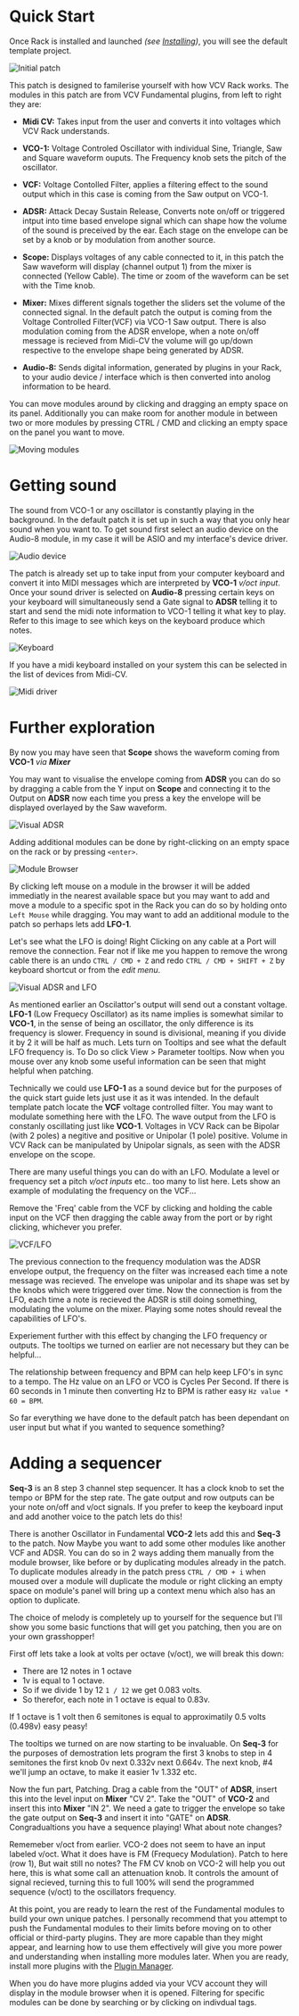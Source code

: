 # Quick Start

Once Rack is installed and launched *(see [Installing](Installing.html))*, you will see the default template project.

![Initial patch](images/QS_TemplateSong.PNG)

This patch is designed to familerise yourself with how VCV Rack works. The modules in this patch are from VCV Fundamental plugins, from left to right they are:

- **Midi CV:** Takes input from the user and converts it into voltages which VCV Rack understands.

- **VCO-1:** Voltage Controled Oscillator with individual Sine, Triangle, Saw and Square waveform ouputs. The Frequency knob sets the pitch of the oscillator.

- **VCF:** Voltage Contolled Filter, applies a filtering effect to the sound output which in this case is coming from the Saw output on VCO-1.

- **ADSR:** Attack Decay Sustain Release, Converts note on/off or triggered intput into time based envelope signal which can shape how the volume of the sound is preceived by the ear. Each stage on the envelope can be set by a knob or by modulation from another source.

- **Scope:** Displays voltages of any cable connected to it, in this patch the Saw waveform will display (channel output 1) from the mixer is connected (Yellow Cable). The time or zoom of the waveform can be set with the Time knob.

- **Mixer:** Mixes different signals together the sliders set the volume of the connected signal. In the default patch the output is coming from the Voltage Controlled Filter(VCF) via VCO-1 Saw output. There is also modulation coming from the ADSR envelope, when a note on/off message is recieved from Midi-CV the volume will go up/down respective to the envelope shape being generated by ADSR.

- **Audio-8:** Sends digital information, generated by plugins in your Rack, to your audio device / interface which is then converted into anolog information to be heard.

You can move modules around by clicking and dragging an empty space on its panel. Additionally you can make room for another module in between two or more modules by pressing CTRL / CMD and clicking an empty space on the panel you want to move.

![Moving modules](images/QS_MovingModules.gif)



# Getting sound

The sound from VCO-1 or any oscillator is constantly playing in the background. In the default patch it is set up in such a way that you only hear sound when you want to. To get sound first select an audio device on the Audio-8 module, in my case it will be ASIO and my interface's device driver.


![Audio device](images/QS_AudioDevice.png)

The patch is already set up to take input from your computer keyboard and convert it into MIDI messages which are interpreted by **VCO-1** _v/oct input_. Once your sound driver is selected on **Audio-8** pressing certain keys on your keyboard will simultaneously send a Gate signal to **ADSR** telling it to start and send the midi note information to VCO-1 telling it what key to play. Refer to this image to see which keys on the keyboard produce which notes. 


![Keyboard](images/qwerty.png)



If you have a midi keyboard installed on your system this can be selected in the list of devices from Midi-CV.


![Midi driver](images/QS_Midi1.png)



# Further exploration

By now you may have seen that **Scope** shows the waveform coming from **VCO-1** _via **Mixer**_

You may want to visualise the envelope coming from **ADSR** you can do so by dragging a cable from the Y input on **Scope** and connecting it to the Output on **ADSR** now each time you press a key the envelope will be displayed overlayed by the Saw waveform.

![Visual ADSR](images/QS_ADSRscope.png)

Adding additional modules can be done by right-clicking on an empty space on the rack or by pressing `<enter>`.

![Module Browser](images/QS_Browser.PNG)

By clicking left mouse on a module in the browser it will be added immediatly in the nearest available space but you may want to add and move a module to a specific spot in the Rack you can do so by holding onto `Left Mouse` while dragging. You may want to add an additional module to the patch so perhaps lets add **LFO-1**.

Let's see what the LFO is doing! Right Clicking on any cable at a Port will remove the connection. Fear not if like me you happen to remove the wrong cable there is an undo `CTRL / CMD + Z` and redo `CTRL / CMD + SHIFT + Z` by keyboard shortcut or from the _edit menu_.


![Visual ADSR and LFO](images/QS_undoCableLFO.gif)

As mentioned earlier an Oscilattor's output will send out a constant voltage. **LFO-1** (Low Frequecy Oscillator) as its name implies is somewhat similar to **VCO-1**, in the sense of being an oscillator, the only difference is its frequency is slower. Frequency in sound is divisional, meaning if you divide it by 2 it will be half as much. Lets turn on Tooltips and see what the default LFO frequency is. To Do so click View > Parameter tooltips. Now when you mouse over any knob some useful information can be seen that might helpful when patching.

Technically we could use **LFO-1** as a sound device but for the purposes of the quick start guide lets just use it as it was intended.
In the default template patch locate the **VCF** voltage controlled filter. You may want to modulate something here with the LFO. The wave output from the LFO is constanly oscillating just like **VCO-1**. Voltages in VCV Rack can be Bipolar (with 2 poles) a negitive and positive or Unipolar (1 pole) positive. Volume in VCV Rack can be manipulated by Unipolar signals, as seen with the ADSR envelope on the scope.

There are many useful things you can do with an LFO. Modulate a level or frequency set a pitch _v/oct inputs_ etc.. too many to list here. Lets show an example of modulating the frequency on the VCF...

Remove the 'Freq' cable from the VCF by clicking and holding the cable input on the VCF then dragging the cable away from the port or by right clicking, whichever you prefer. 

![VCF/LFO](images/QS_FreqCV.gif)

The previous connection to the frequency modulation was the ADSR envelope output, the frequency on the filter was increased each time a note message was recieved. The envelope was unipolar and its shape was set by the knobs which were triggered over time. Now the connection is from the LFO, each time a note is recieved the ADSR is still doing something, modulating the volume on the mixer. Playing some notes should reveal the capabilities of LFO's.

Experiement further with this effect by changing the LFO frequency or outputs. The tooltips we turned on earlier are not necessary but they can be helpful...

The relationship between frequency and BPM can help keep LFO's in sync to a tempo. The Hz value on an LFO or VCO is Cycles Per Second. If there is 60 seconds in 1 minute then converting Hz to BPM is rather easy `Hz value * 60 = BPM`. 

So far everything we have done to the default patch has been dependant on user input but what if you wanted to sequence something?

# Adding a sequencer

**Seq-3** is an 8 step 3 channel step sequencer. It has a clock knob to set the tempo or BPM for the step rate. The gate output and row outputs can be your note on/off and v/oct signals. If you prefer to keep the keyboard input and add another voice to the patch lets do this!

There is another Oscillator in Fundamental **VCO-2** lets add this and **Seq-3** to the patch. Now Maybe you want to add some other modules like another VCF and ADSR. You can do so in 2 ways adding them manually from the module browser, like before or by duplicating modules already in the patch. To duplicate modules already in the patch press `CTRL / CMD + i` when moused over a module will duplicate the module or right clicking an empty space on module's panel will bring up a context menu which also has an option to duplicate. 

The choice of melody is completely up to yourself for the sequence but I'll show you some basic functions that will get you patching, then you are on your own grasshopper!

First off lets take a look at volts per octave (v/oct), we will break this down:

- There are 12 notes in 1 octave 
- 1v is equal to 1 octave. 
- So if we divide 1 by 12 `1 / 12` we get 0.083 volts. 
- So therefor, each note in 1 octave is equal to 0.83v. 

If 1 octave is 1 volt then 6 semitones is equal to approximatily 0.5 volts (0.498v) easy peasy! 

The tooltips we turned on are now starting to be invaluable. On **Seq-3** for the purposes of demostration lets program the first 3 knobs to step in 4 semitones the first knob 0v next 0.332v next 0.664v. The next knob, #4 we'll jump an octave, to make it easier 1v 1.332 etc.

Now the fun part, Patching. Drag a cable from the "OUT" of **ADSR**, insert this into the level input on **Mixer** "CV 2". Take the "OUT" of **VCO-2** and insert this into **Mixer** "IN 2". We need a gate to trigger the envelope so take the gate output on **Seq-3** and insert it into "GATE" on **ADSR**. Congradualtions you have a sequence playing! What about note changes?

Rememeber v/oct from earlier. VCO-2 does not seem to have an input labeled v/oct. What it does have is FM (Frequecy Modulation). Patch to here (row 1), But wait still no notes? The FM CV knob on VCO-2 will help you out here, this is what some call an attenuation knob. It controls the amount of signal recieved, turning this to full 100% will send the programmed sequence (v/oct) to the oscillators frequency.

At this point, you are ready to learn the rest of the Fundamental modules to build your own unique patches.
I personally recommend that you attempt to push the Fundamental modules to their limits before moving on to other official or third-party plugins. They are more capable than they might appear, and learning how to use them effectively will give you more power and understanding when installing more modules later. When you are ready, install more plugins with the [Plugin Manager](https://vcvrack.com/plugins.html).

When you do have more plugins added via your VCV account they will display in the module browser when it is opened. Filtering for specific modules can be done by searching or by clicking on indivdual tags.
